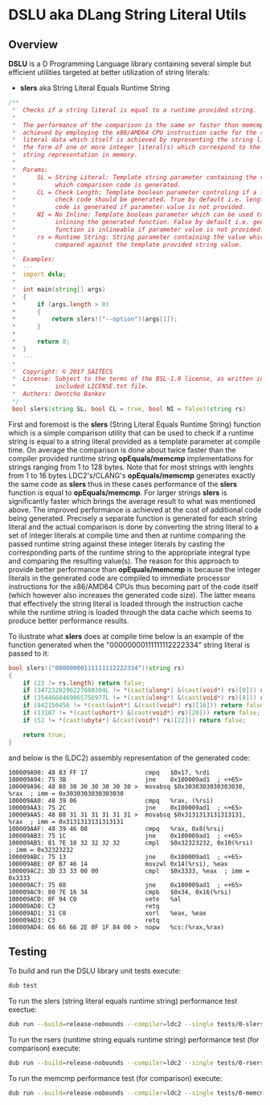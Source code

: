 # **DSLU** aka DLang String Literal Utils

## Overview

**DSLU** is a D Programming Language library containing several simple but efficient utilities targeted at better utilization of string literals:

* **slers** aka String Literal Equals Runtime String

```D
/**
 *  Checks if a string literal is equal to a runtime provided string.
 *
 *  The performance of the comparison is the same or faster than memcmp. This is
 *  achieved by employing the x86/AMD64 CPU instruction cache for the string
 *  literal data which itself is achieved by representing the string literal in
 *  the form of one or more integer literal(s) which correspond to the runtime
 *  string representation in memory.
 *
 *  Params:
 *      SL = String Literal: Template string parameter containing the value for
 *           which comparison code is generated.
 *      CL = Check Length: Template boolean parameter controling if a length
 *           check code should be generated. True by default i.e. length check
 *           code is generated if parameter value is not provided.
 *      NI = No Inline: Template boolean parameter which can be used to prevent
 *           inlining the generated function. False by default i.e. generated
 *           function is inlineable if parameter value is not provided.
 *      rs = Runtime String: String parameter containing the value which is
 *           compared against the template provided string value.
 *
 *  Examples:
 *  ---
 *  import dslu;
 *
 *  int main(string[] args)
 *  {
 *      if (args.length > 0)
 *      {
 *          return slers!("--option")(args[1]);
 *      }
 *
 *      return 0;
 *  }
 *  ---
 *
 *  Copyright: © 2017 SAITECS
 *  License: Subject to the terms of the BSL-1.0 license, as written in the
 *           included LICENSE.txt file.
 *  Authors: Dentcho Bankov
 */
 bool slers(string SL, bool CL = true, bool NI = false)(string rs)
```

First and foremost is the **slers** (String Literal Equals Runtime String) function which is a simple comparison utility that can be used to check if a runtime string is equal to a string literal provided as a template parameter at compile time. On average the comparison is done about twice faster than the compiler provided runtime string **opEquals/memcmp** implementations for strings ranging from 1 to 128 bytes. Note that for most strings with lenghts from 1 to 16 bytes LDC2's/CLANG's **opEquals/memcmp** generates exactly the same code as **slers** thus in these cases performance of the **slers** function is equal to **opEquals/memcmp**. For larger strings **slers** is significantly faster which brings the average result to what was mentioned above. The improved performance is achieved at the cost of additional code being generated. Precisely a separate function is generated for each string literal and the actual comparison is done by converting the string literal to a set of integer literals at compile time and then at runtime comparing the passed runtime string against these integer literals by casting the corresponding parts of the runtime string to the appropriate integral type and comparing the resulting value(s). The reason for this approach to provide better performance than **opEquals/memcmp** is because the integer literals in the generated code are compiled to immediate processor instructions for the x86/AMD64 CPUs thus becoming part of the code itself (which however also increases the generated code size). The latter means that effectively the string literal is loaded through the instruction cache while the runtime string is loaded through the data cache which seems to produce better performance results.

To ilustrate what **slers** does at compile time below is an example of the function generated when the "00000000111111112222334" string literal is passed to it:

```D
bool slers!("00000000111111112222334")(string rs)
{
    if (23 != rs.length) return false;
    if (3472328296227680304L != *(cast(ulong*) &(cast(void*) rs)[0])) return false;
    if (3544668469065756977L != *(cast(ulong*) &(cast(void*) rs)[8])) return false;
    if (842150450 != *(cast(uint*) &(cast(void*) rs)[16])) return false;
    if (13107 != *(cast(ushort*) &(cast(void*) rs)[20])) return false;
    if (52 != *(cast(ubyte*) &(cast(void*) rs)[22])) return false;

    return true;
}
```

and below is the (LDC2) assembly representation of the generated code:

```Assembly
100009A90: 48 83 FF 17                cmpq   $0x17, %rdi
100009A94: 75 3B                      jne    0x100009ad1  ; <+65>
100009A96: 48 B8 30 30 30 30 30 30 >  movabsq $0x3030303030303030, %rax  ; imm = 0x3030303030303030 
100009AA0: 48 39 06                   cmpq   %rax, (%rsi)
100009AA3: 75 2C                      jne    0x100009ad1  ; <+65>
100009AA5: 48 B8 31 31 31 31 31 31 >  movabsq $0x3131313131313131, %rax  ; imm = 0x3131313131313131 
100009AAF: 48 39 46 08                cmpq   %rax, 0x8(%rsi)
100009AB3: 75 1C                      jne    0x100009ad1  ; <+65>
100009AB5: 81 7E 10 32 32 32 32       cmpl   $0x32323232, 0x10(%rsi)  ; imm = 0x32323232 
100009ABC: 75 13                      jne    0x100009ad1  ; <+65>
100009ABE: 0F B7 46 14                movzwl 0x14(%rsi), %eax
100009AC2: 3D 33 33 00 00             cmpl   $0x3333, %eax  ; imm = 0x3333 
100009AC7: 75 08                      jne    0x100009ad1  ; <+65>
100009AC9: 80 7E 16 34                cmpb   $0x34, 0x16(%rsi)
100009ACD: 0F 94 C0                   sete   %al
100009AD0: C3                         retq   
100009AD1: 31 C0                      xorl   %eax, %eax
100009AD3: C3                         retq   
100009AD4: 66 66 66 2E 0F 1F 84 00 >  nopw   %cs:(%rax,%rax) 
```

## Testing

To build and run the DSLU library unit tests execute:

```bash
dub test
```

To run the slers (string literal equals runtime string) performance test exectue:

```bash
dub run --build=release-nobounds --compiler=ldc2 --single tests/0-slers.d
```

To run the rsers (runtime string equals runtime string) performance test (for comparison) execute:

```bash
dub run --build=release-nobounds --compiler=ldc2 --single tests/0-rsers.d
```

To run the memcmp performance test (for comparison) execute:

```bash
dub run --build=release-nobounds --compiler=ldc2 --single tests/0-memcmp.d
```
